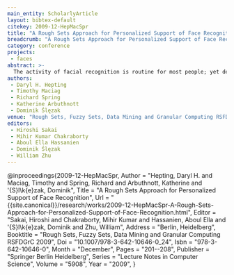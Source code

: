 ```yaml
---
main_entity: ScholarlyArticle
layout: bibtex-default
citekey: 2009-12-HepMacSpr
title: "A Rough Sets Approach for Personalized Support of Face Recognition (2009)"
breadcrumb: "A Rough Sets Approach for Personalized Support of Face Recognition (2009)"
category: conference
projects:
 - faces
abstract: >-
  The activity of facial recognition is routine for most people; yet describing the process of recognition, or describing a face to be recognized reveals a great deal of complexity inherent in the activity. Eyewitness identification remains an important element in judicial proceedings. It is very convincing, yet it is not very accurate. We studied how people sorted a collection of facial photographs and found that individuals may have different strategies for similarity recognition. In our analysis of the data, we have identified two possible strategies. We apply rough set based attribute reduction methodology to this data in order to develop a test to identify which of these strategies an individual is likely to prefer. We hypothesize that by providing a personalized search and filter environment, individuals would be more adequately equipped to handle the complexity of the task, thereby increasing the accuracy of identifications. Furthermore, the rough set based analysis may help to more clearly identify the different strategies that individuals use for this task. This paper provides a description of the preliminary study, our computational approach that includes an important pre-processing step, discusses results from our evaluation, and provides a list of opportunities for future work.
authors:
 - Daryl H. Hepting
 - Timothy Maciag
 - Richard Spring
 - Katherine Arbuthnott
 - Dominik Ślęzak
venue: "Rough Sets, Fuzzy Sets, Data Mining and Granular Computing RSFDGrC 2009"
editors:
 - Hiroshi Sakai
 - Mihir Kumar Chakraborty
 - Aboul Ella Hassanien
 - Dominik Ślęzak
 - William Zhu
---
```

@inproceedings{2009-12-HepMacSpr,
	Author =  "Hepting, Daryl H. and Maciag, Timothy and Spring, Richard and Arbuthnott, Katherine and \'{S}l\k{e}zak, Dominik",
	Title =  "A Rough Sets Approach for Personalized Support of Face Recognition",
	Url = \"{{site.canonical}}/research/works/2009-12-HepMacSpr-A-Rough-Sets-Approach-for-Personalized-Support-of-Face-Recognition.html\",
	Editor =  "Sakai, Hiroshi and Chakraborty, Mihir Kumar and Hassanien, Aboul Ella and \'{S}l\k{e}zak, Dominik and Zhu, William",
	Address =  "Berlin, Heidelberg",
	Booktitle =  "Rough Sets, Fuzzy Sets, Data Mining and Granular Computing RSFDGrC 2009",
	Doi =  "10.1007/978-3-642-10646-0\_24",
	Isbn =  "978-3-642-10646-0",
	Month =  "December",
	Pages =  "201--208",
	Publisher =  "Springer Berlin Heidelberg",
	Series =  "Lecture Notes in Computer Science",
	Volume =  "5908",
	Year =  "2009",
}

